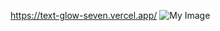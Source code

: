 <https://text-glow-seven.vercel.app/>
![My Image](https://i.ibb.co/JrRVCdH/text-glow-seven-vercel-app.png)
